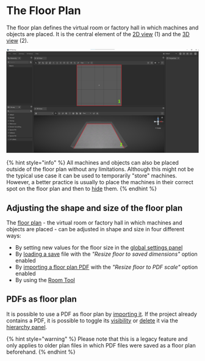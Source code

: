 # The Floor Plan

The floor plan defines the virtual room or factory hall in which machines and objects are placed. It is the central element of the [2D view](the-2d-panel.md) (1) and the [3D view](the-3d-panel.md) (2).

![](../../../.gitbook/assets/floor_plan_3d_2d.jpg)

{% hint style="info" %}
All machines and objects can also be placed outside of the floor plan without any limitations. Although this might not be the typical use case it can be used to temporarily "store" machines. However, a better practice is usually to place the machines in their correct spot on the floor plan and then to [hide](hierarchy-panel.md#hideunhide-objects) them.
{% endhint %}

## Adjusting the shape and size of the floor plan

The [floor plan](the-floor-plan.md) - the virtual room or factory hall in which machines and objects are placed - can be adjusted in shape and size in four different ways:

* By setting new values for the floor size in the [global settings panel](settings-panel.md#global-settings)
* By [loading a save](../getting-started/loading-projects.md) file with the _"Resize floor to saved dimensions"_  option enabled
* By [importing a floor plan PDF](../getting-started/importing-pdfs.md#pdf-import-settings) with the _"Resize floor to PDF scale"_ option enabled
* By using the [Room Tool](../advanced-tools/the-room-tool.md)

## PDFs as floor plan

It is possible to use a PDF as floor plan by [importing it](../getting-started/importing-pdfs.md). If the project already contains a PDF, it is possible to toggle its [visibility](../getting-started/pdf-visibility.md) or [delete](../getting-started/delete-pdfs.md) it via the [hierarchy panel](../user-interface/hierarchy-panel.md).

{% hint style="warning" %}
Please note that this is a legacy feature and only applies to older plan files in which PDF files were saved as a floor plan beforehand.
{% endhint %}